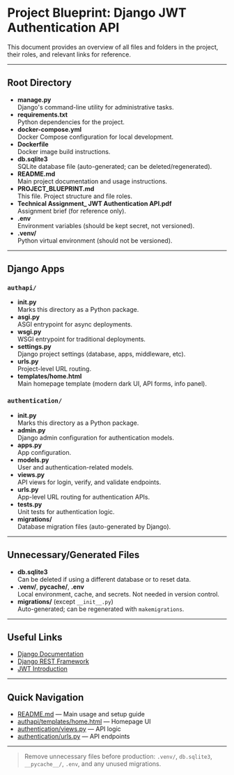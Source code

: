 # Project Blueprint: Django JWT Authentication API

This document provides an overview of all files and folders in the project, their roles, and relevant links for reference.

---

## Root Directory

- **manage.py**  
  Django's command-line utility for administrative tasks.
- **requirements.txt**  
  Python dependencies for the project.
- **docker-compose.yml**  
  Docker Compose configuration for local development.
- **Dockerfile**  
  Docker image build instructions.
- **db.sqlite3**  
  SQLite database file (auto-generated; can be deleted/regenerated).
- **README.md**  
  Main project documentation and usage instructions.
- **PROJECT_BLUEPRINT.md**  
  This file. Project structure and file roles.
- **Technical Assignment_ JWT Authentication API.pdf**  
  Assignment brief (for reference only).
- **.env**  
  Environment variables (should be kept secret, not versioned).
- **.venv/**  
  Python virtual environment (should not be versioned).

---

## Django Apps

### `authapi/`
- **__init__.py**  
  Marks this directory as a Python package.
- **asgi.py**  
  ASGI entrypoint for async deployments.
- **wsgi.py**  
  WSGI entrypoint for traditional deployments.
- **settings.py**  
  Django project settings (database, apps, middleware, etc).
- **urls.py**  
  Project-level URL routing.
- **templates/home.html**  
  Main homepage template (modern dark UI, API forms, info panel).

### `authentication/`
- **__init__.py**  
  Marks this directory as a Python package.
- **admin.py**  
  Django admin configuration for authentication models.
- **apps.py**  
  App configuration.
- **models.py**  
  User and authentication-related models.
- **views.py**  
  API views for login, verify, and validate endpoints.
- **urls.py**  
  App-level URL routing for authentication APIs.
- **tests.py**  
  Unit tests for authentication logic.
- **migrations/**  
  Database migration files (auto-generated by Django).

---

## Unnecessary/Generated Files
- **db.sqlite3**  
  Can be deleted if using a different database or to reset data.
- **.venv/**, **__pycache__/**, **.env**  
  Local environment, cache, and secrets. Not needed in version control.
- **migrations/** (except `__init__.py`)  
  Auto-generated; can be regenerated with `makemigrations`.

---

## Useful Links
- [Django Documentation](https://docs.djangoproject.com/)
- [Django REST Framework](https://www.django-rest-framework.org/)
- [JWT Introduction](https://jwt.io/introduction)

---

## Quick Navigation
- [README.md](./README.md) — Main usage and setup guide
- [authapi/templates/home.html](./authapi/templates/home.html) — Homepage UI
- [authentication/views.py](./authentication/views.py) — API logic
- [authentication/urls.py](./authentication/urls.py) — API endpoints

---

> Remove unnecessary files before production: `.venv/`, `db.sqlite3`, `__pycache__/`, `.env`, and any unused migrations.
